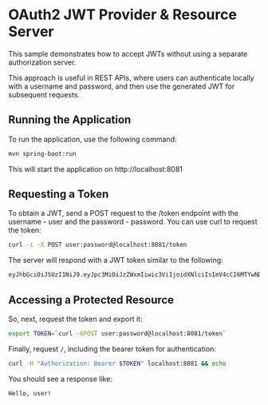 # OAuth2 JWT Provider & Resource Server

This sample demonstrates how to accept JWTs without using a separate authorization server.

This approach is useful in REST APIs, where users can authenticate locally with a username and password, and then use the generated JWT for subsequent requests.

## Running the Application

To run the application, use the following command:

```bash
mvn spring-boot:run
```

This will start the application on http://localhost:8081

## Requesting a Token

To obtain a JWT, send a POST request to the /token endpoint with the username - user and the password - password. You can use curl to request the token:

```bash
curl -i -X POST user:password@localhost:8081/token
```

The server will respond with a JWT token similar to the following:

```bash
eyJhbGciOiJSUzI1NiJ9.eyJpc3MiOiJzZWxmIiwic3ViIjoidXNlciIsImV4cCI6MTYwNDA0MzA1MSwiaWF0IjoxNjA0MDA3MDUxfQ.yDF_JgSwl5sk21CF7AE1AYbYzRd5YYqe3MIgSWpgN0t2UqsjaaEDhmmICKizt-_0iZy8nkEpNnvgqv5bOHDhs7AXlYS1pg8dgPKuyfkhyVIKa3DhuGyb7tFjwJxHpr128BXf1Dbq-p7Njy46tbKsZhP5zGTjdXlqlAhR4Bl5Fxaxr7D0gdTVBVTlUp9DCy6l-pTBpsvHxShkjXJ0GHVpIZdB-c2e_K9PfTW5MDPcHekG9djnWPSEy-fRvKzTsyVFhdy-X3NXQWWkjFv9bNarV-bhxMlzqhujuaeXJGEqUZlkhBxTsqFr1N7XVcmhs3ECdjEyun2fUSge4BoC7budsQ
```

## Accessing a Protected Resource

So, next, request the token and export it:

```bash
export TOKEN=`curl -XPOST user:password@localhost:8081/token`
```

Finally, request `/`, including the bearer token for authentication:

```bash
curl -H "Authorization: Bearer $TOKEN" localhost:8081 && echo
```

You should see a response like:

```bash
Hello, user!
```
